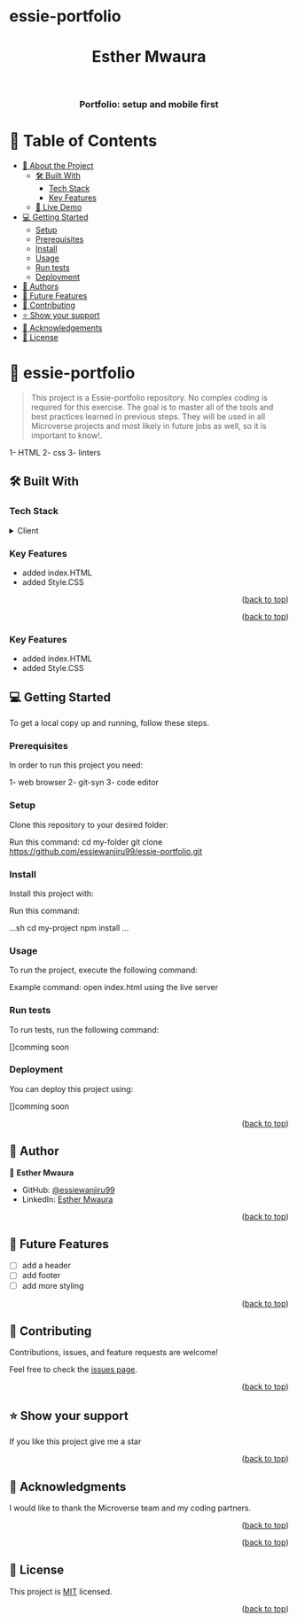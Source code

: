# essie-portfolio
<a name="readme-top"></a>

<div align="center">

# Esther Mwaura
  <br/>

  <h3><b>Portfolio: setup and mobile first</b></h3>

</div>

# 📗 Table of Contents

- [📖 About the Project](#about-project)
  - [🛠 Built With](#built-with)
    - [Tech Stack](#tech-stack)
    - [Key Features](#key-features)
  - [🚀 Live Demo](#live-demo)
- [💻 Getting Started](#getting-started)
  - [Setup](#setup)
  - [Prerequisites](#prerequisites)
  - [Install](#install)
  - [Usage](#usage)
  - [Run tests](#run-tests)
  - [Deployment](#deployment)
- [👥 Authors](#authors)
- [🔭 Future Features](#future-features)
- [🤝 Contributing](#contributing)
- [⭐️ Show your support](#support)
- [🙏 Acknowledgements](#acknowledgements)
- [📝 License](#license)


# 📖 essie-portfolio


> This project is a Essie-portfolio repository. No complex coding is required for this exercise. The goal is to master all of the tools and best practices learned in previous steps. They will be used in all Microverse projects and most likely in future jobs as well, so it is important to know!.

1- HTML
2- css
3- linters

## 🛠 Built With <a name="built-with"></a>

### Tech Stack <a name="tech-stack"></a>

 

<details>
<summary>Client</summary>
 <ul>
    <li><a href="https://reactjs.org/">HTML</a></li>
    <li><a href="https://reactjs.org/">CSS</a></li>
  </ul>
</details>

### Key Features <a name="key-features"></a>
- added index.HTML
- added Style.CSS


<p align="right">(<a href="#readme-top">back to top</a>)</p>



<p align="right">(<a href="#readme-top">back to top</a>)</p>


### Key Features <a name="key-features"></a>
- added index.HTML
- added Style.CSS
## 💻 Getting Started <a name="getting-started"></a>


To get a local copy up and running, follow these steps.

### Prerequisites

In order to run this project you need:

1- web browser
2- git-syn
3- code editor

### Setup

Clone this repository to your desired folder:

Run this command:
  cd my-folder
  git clone https://github.com/essiewanjiru99/essie-portfolio.git

### Install

Install this project with:


Run this command:

...sh
  cd my-project
  npm install
  ...

### Usage

To run the project, execute the following command:

Example command:
open index.html using the live server


### Run tests

To run tests, run the following command:

[]comming soon

### Deployment

You can deploy this project using:

[]comming soon



<p align="right">(<a href="#readme-top">back to top</a>)</p>


## 👥 Author <a name="authors"></a>


👤 **Esther Mwaura**

- GitHub: [@essiewanjiru99](https://github.com/essiewanjiru99)
- LinkedIn: [Esther Mwaura](https://www.linkedin.com/in/essie-mwaura-b4011b265)

<p align="right">(<a href="#readme-top">back to top</a>)</p>



## 🔭 Future Features <a name="future-features"></a>

- [ ] add a header
- [ ] add footer
- [ ] add more styling

<p align="right">(<a href="#readme-top">back to top</a>)</p>



## 🤝 Contributing <a name="contributing"></a>

Contributions, issues, and feature requests are welcome!

Feel free to check the [issues page](../../issues/).

<p align="right">(<a href="#readme-top">back to top</a>)</p>


## ⭐️ Show your support <a name="support"></a>


If you like this project give me a star

<p align="right">(<a href="#readme-top">back to top</a>)</p>



## 🙏 Acknowledgments <a name="acknowledgements"></a>


I would like to thank the Microverse team and my coding partners.

<p align="right">(<a href="#readme-top">back to top</a>)</p>





<p align="right">(<a href="#readme-top">back to top</a>)</p>



## 📝 License <a name="license"></a>

This project is [MIT](./LICENSE) licensed.


<p align="right">(<a href="#readme-top">back to top</a>)</p>